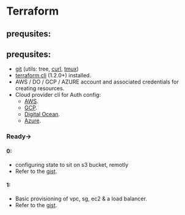 # Terraform

## prequsites:

## prequsites:

- [git][git] (utils: tree, [curl][curl], [tmux][tmux])
- [terraform cli][tf-cli] (1.2.0+) installed.
- AWS / DO / GCP / AZURE account and associated credentials for creating resources.
- Cloud provider cli for Auth config:
  - [AWS][aws-cli].
  - [GCP][gcp-cli].
  - [Digital Ocean][do-cli].
  - [Azure][azure-cli].

### Ready->

#### 0:
- configuring state to sit on s3 bucket, remotly
- Refer to the [gist][tf_r_0-gist].

#### 1:
- Basic provisioning of vpc, sg, ec2 & a load balancer.
- Refer to the [gist][tf_r_1-gist].


[git]: https://git-scm.com/book/en/v2/Getting-Started-Installing-Git
[curl]: https://curl.se/
[tmux]: https://github.com/tmux/tmux/wiki

[tf-cli]: https://developer.hashicorp.com/terraform/tutorials/aws-get-started/install-cli

[aws-cli]: https://docs.aws.amazon.com/cli/latest/userguide/getting-started-install.html

[gcp-cli]: https://cloud.google.com/sdk/docs/install
[do-cli]: https://docs.digitalocean.com/reference/doctl/how-to/install/
[azure-cli]: https://learn.microsoft.com/en-us/cli/azure/install-azure-cli

[tf_r_0-gist]: https://gist.github.com/Slvr-one/224046e8936999c017181049cf373bc9 

[tf_r_1-gist]: https://gist.github.com/Slvr-one/1f6f46af65e82c9653389141369b8c30
